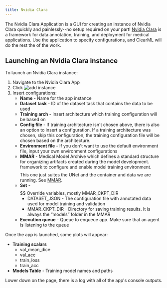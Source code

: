 ```yaml
---
title: Nvidia Clara
---
```


The Nvidia Clara Application is a GUI for creating an instance of Nvidia Clara quickly and painlessly--no setup required on your part!
[Nvidia Clara](https://developer.nvidia.com/clara) is a framework for data annotation, training, and deployment for medical 
applications. Use the application to specify configurations, and ClearML will do the rest the of the work.

## Launching an Nvidia Clara instance

To launch an Nvidia Clara instance:
1. Navigate to the Nvidia Clara App
1. Click <img src="/docs/latest/icons/ico-add.svg" alt="add instance" className="icon size-sm space-sm" />
1. Insert configurations:
    - **Name** - Name for the app instance
    - **Dataset task** -  ID of the dataset task that contains the data to be used 
    - **Training arch** - Insert architecture which training configuration will be based on 
    - **Config file** - If training architecture isn't chosen above, there is also an option to insert a configuration. 
    If a training architecture was chosen, skip this configuration, the training configuration file will be chosen based on 
    the architecture. 
    - **Environment file** - If you don't want to use the default environment file, input your own environment configurations  
    - **MMAR** - Medical Model Archive which defines a standard structure for organizing artifacts created during the model 
    development. framework to configure and enable model training environment. $$$$This one just suites the UNet and the container and data we are running. See [MMAR](https://docs.nvidia.com/clara/clara-train-sdk/pt/mmar.html).
    - **Set** - $$$$$$$$$$ Override variables, mostly MMAR_CKPT_DIR
        * DATASET_JSON  - The configuration file with annotated data used for model training and validation
        * MMAR_CKPT_DIR  - Directory for saving training results. It is always the “models” folder in the MMAR
    - **Execution queue** - Queue to enqueue app. Make sure that an agent is listening to the queue

    
Once the app is launched, some plots will appear:
* **Training scalars**
    * val_mean_dice
    * val_acc
    * train_loss
    * train_acc
* **Models Table** - Training model names and paths

Lower down on the page, there is a log with all of the app's console outputs. 